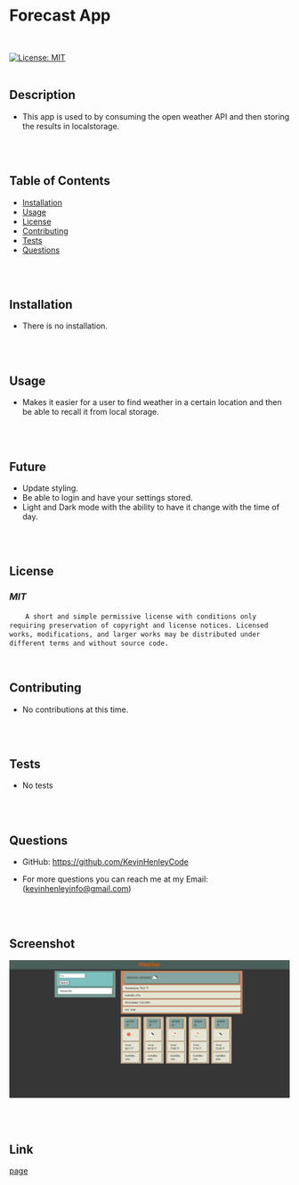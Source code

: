 # Forecast App
<br>

[![License: MIT](https://img.shields.io/badge/License-MIT-yellow.svg)](https://opensource.org/licenses/MIT)
<br>
<br>

## **Description**
* This app is used to by consuming the open weather API and then storing the results in localstorage.
<br>
<br>

## **Table of Contents**
- [Installation](#Installation) <br>
- [Usage](#Usage) <br>
- [License](#License) <br>
- [Contributing](#Contributing) <br>
- [Tests](#Tests) <br>
- [Questions](#Questions) <br>
<br>
<br>

## **Installation**
* There is no installation.
<br>
<br>

## **Usage**
* Makes it easier for a user to find weather in a certain location and then be able to recall it from local storage.
<br>
<br>

## **Future**
* Update styling.
* Be able to login and have your settings stored.
* Light and Dark mode with the ability to have it change with the time of day.
<br>
<br>

## **License**
### *MIT* <br>
        A short and simple permissive license with conditions only requiring preservation of copyright and license notices. Licensed works, modifications, and larger works may be distributed under different terms and without source code.
<br>

## **Contributing**
* No contributions at this time.
<br>
<br>

## **Tests**
    
* No tests
<br>
<br>

## **Questions**
* GitHub: https://github.com/KevinHenleyCode

* For more questions you can reach me at my Email:(kevinhenleyinfo@gmail.com)

<br>
<br>

## Screenshot
![screenshot](assets/images/Screenshot.png)

<br>
<br>

## Link
[page](https://kevinhenleycode.github.io/Forecast-App/)
